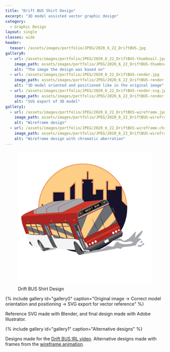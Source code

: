 ```yaml
---
title: "Drift BUS Shirt Design"
excerpt: "3D model assisted vector graphic design"
category:
  - Graphic Design
layout: single
classes: wide
header:
  teaser: /assets/images/portfolio/JPEG/2020_6_22_DriftBUS.jpg
gallery0:
  - url: /assets/images/portfolio/JPEG/2020_6_22_DriftBUS-thumbnail.jpg
    image_path: assets/images/portfolio/JPEG/2020_6_22_DriftBUS-thumbnail.jpg
    alt: "The image the design was based on"
  - url: /assets/images/portfolio/JPEG/2020_6_22_DriftBUS-render.jpg
    image_path: assets/images/portfolio/JPEG/2020_6_22_DriftBUS-render.jpg
    alt: "3D model oriented and positioned like in the original image"
  - url: /assets/images/portfolio/JPEG/2020_6_22_DriftBUS-render-svg.jpg
    image_path: assets/images/portfolio/JPEG/2020_6_22_DriftBUS-render-svg.jpg
    alt: "SVG export of 3D model"
gallery1:
  - url: /assets/images/portfolio/JPEG/2020_6_22_DriftBUS-wireframe.jpg
    image_path: assets/images/portfolio/JPEG/2020_6_22_DriftBUS-wireframe.jpg
    alt: "Wireframe design"
  - url: /assets/images/portfolio/JPEG/2020_6_22_DriftBUS-wireframe-chroma.jpg
    image_path: assets/images/portfolio/JPEG/2020_6_22_DriftBUS-wireframe-chroma.jpg
    alt: "Wireframe design with chromatic aberration"
---
```


<figure class="align-center">
	<a href="/assets/images/portfolio/JPEG/2020_6_22_DriftBUS.jpg"><img src="/assets/images/portfolio/JPEG/2020_6_22_DriftBUS.jpg"></a>
  <figcaption>Drift BUS Shirt Design</figcaption>
</figure>


{% include gallery id="gallery0" caption="Original image -> Correct model orientation and positioning -> SVG export for vector reference" %}


Reference SVG made with Blender, and final design made with Adobe Illustrator.


{% include gallery id="gallery1" caption="Alternative designs" %}

Designs made for the [Drift BUS IRL video](/posts/2020-06-22-Drift-BUS-IRL/). Alternative designs made with frames from the [wireframe animation](/posts/2020-06-22-Drift-BUS-Wireframe-Animation/).
